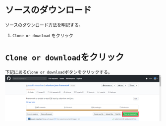 <body>
    <div>
        <h1>ソースのダウンロード</h1>
        <p>ソースのダウンロード方法を明記する。</p>
    </div>
    <div>
        <ol type="1">
            <li>
                <code>Clone or download</code> をクリック
            </li>
        </ol>
    </div>
    <div>
        <h1><code>Clone or download</code>をクリック</h1>
        <p>
            下記にある<code>Clone or download</code>ボタンをクリックする。<br>
            <img border="0" src="../../resources/img/cloneOrDownloadButton.png">
        </p>
    </div>
</body>